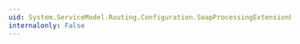 ```yaml
---
uid: System.ServiceModel.Routing.Configuration.SoapProcessingExtensionElement.ProcessMessages
internalonly: False
---
```

